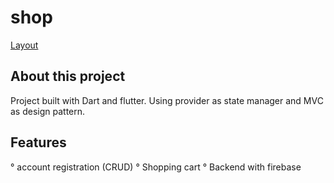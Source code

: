 # shop

[Layout](https://github.com/NoctuRaven/Shop/blob/main/assets/fonts/images/loja.png)

## About this project

Project built with Dart and flutter. Using provider as state manager and MVC as design pattern.

## Features

° account registration (CRUD)
° Shopping cart
° Backend with firebase

